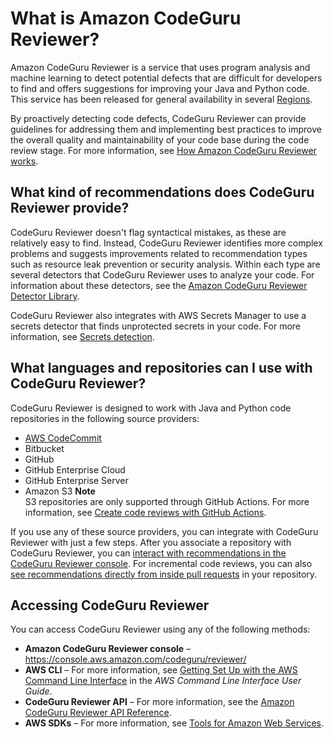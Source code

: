 # What is Amazon CodeGuru Reviewer?<a name="welcome"></a>

Amazon CodeGuru Reviewer is a service that uses program analysis and machine learning to detect potential defects that are difficult for developers to find and offers suggestions for improving your Java and Python code\. This service has been released for general availability in several [Regions](https://docs.aws.amazon.com/general/latest/gr/codeguru-reviewer.html)\.

By proactively detecting code defects, CodeGuru Reviewer can provide guidelines for addressing them and implementing best practices to improve the overall quality and maintainability of your code base during the code review stage\. For more information, see [How Amazon CodeGuru Reviewer works](how-codeguru-reviewer-works.md)\.

## What kind of recommendations does CodeGuru Reviewer provide?<a name="welcome-recommendations"></a>

CodeGuru Reviewer doesn't flag syntactical mistakes, as these are relatively easy to find\. Instead, CodeGuru Reviewer identifies more complex problems and suggests improvements related to recommendation types such as resource leak prevention or security analysis\. Within each type are several detectors that CodeGuru Reviewer uses to analyze your code\. For information about these detectors, see the [Amazon CodeGuru Reviewer Detector Library](https://docs.aws.amazon.com/codeguru/detector-library/index.html)\.

CodeGuru Reviewer also integrates with AWS Secrets Manager to use a secrets detector that finds unprotected secrets in your code\. For more information, see [Secrets detection](recommendations.md#secrets-detection)\.

## What languages and repositories can I use with CodeGuru Reviewer?<a name="welcome-repositories"></a>

CodeGuru Reviewer is designed to work with Java and Python code repositories in the following source providers:
+ [AWS CodeCommit](https://docs.aws.amazon.com/codecommit/latest/userguide/welcome.html)
+ Bitbucket
+ GitHub
+ GitHub Enterprise Cloud
+ GitHub Enterprise Server
+ Amazon S3
**Note**  
S3 repositories are only supported through GitHub Actions\. For more information, see [Create code reviews with GitHub Actions](working-with-cicd.md)\.

If you use any of these source providers, you can integrate with CodeGuru Reviewer with just a few steps\. After you associate a repository with CodeGuru Reviewer, you can [interact with recommendations in the CodeGuru Reviewer console](https://docs.aws.amazon.com/codeguru/latest/reviewer-ug/give-feedback-from-code-review-details.html)\. For incremental code reviews, you can also [see recommendations directly from inside pull requests](https://docs.aws.amazon.com/codeguru/latest/reviewer-ug/provide-feedback.html#provide-feedback-in-pull-requests) in your repository\.

## Accessing CodeGuru Reviewer<a name="accessing_reviewer"></a>

You can access CodeGuru Reviewer using any of the following methods:
+ **Amazon CodeGuru Reviewer console** – [https://console\.aws\.amazon\.com/codeguru/reviewer/](https://console.aws.amazon.com/codeguru/reviewer/)
+ **AWS CLI** – For more information, see [Getting Set Up with the AWS Command Line Interface](https://docs.aws.amazon.com/cli/latest/userguide/cli-chap-getting-set-up.html) in the *AWS Command Line Interface User Guide*\.
+ **CodeGuru Reviewer API** – For more information, see the [Amazon CodeGuru Reviewer API Reference](https://docs.aws.amazon.com/codeguru/latest/reviewer-api/Welcome.html)\.
+ **AWS SDKs** – For more information, see [Tools for Amazon Web Services](http://aws.amazon.com/tools)\.

## <a name="welcome-next-steps"></a>